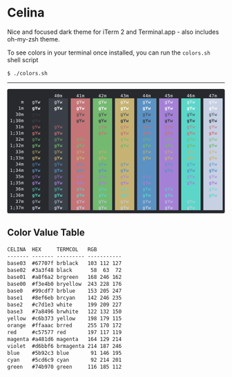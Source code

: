 Celina
======

Nice and focused dark theme for iTerm 2 and Terminal.app - also includes oh-my-zsh theme.

To see colors in your terminal once installed, you can run the `colors.sh` shell script

    $ ./colors.sh

---

![image](preview.png)

## Color Value Table

    CELINA  HEX     TERMCOL   RGB
    ------- ------- --------- -----------
    base03  #67707f brblack   103 112 127
    base02  #3a3f48 black      58  63  72
    base01  #a8f6a2 brgreen   168 246 162
    base00  #f3e4b0 bryellow  243 228 176
    base0   #99cdf7 brblue    153 205 247
    base1   #8ef6eb brcyan    142 246 235
    base2   #c7d1e3 white     199 209 227
    base3   #7a8496 brwhite   122 132 150
    yellow  #c6b373 yellow    198 179 115
    orange  #ffaaac brred     255 170 172
    red     #c57577 red       197 117 119
    magenta #a481d6 magenta   164 129 214
    violet  #d6bbf6 brmagenta 214 187 246
    blue    #5b92c3 blue       91 146 195
    cyan    #5cd6c9 cyan       92 214 201
    green   #74b970 green     116 185 112
